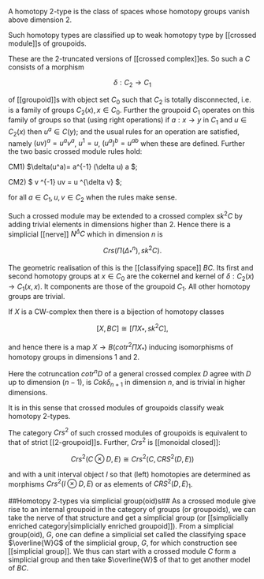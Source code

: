 A homotopy 2-type is the class of spaces whose homotopy groups vanish above dimension 2. 

Such homotopy types are classified up to weak homotopy type by [[crossed module]]s of groupoids. 

These are the 2-truncated versions  of [[crossed complex]]es. So such a $C$  consists of a morphism   

$$\delta: C_2 \to C_1$$  

of [[groupoid]]s with object set $C_0$ such that $C_2$ is totally disconnected, i.e. is a family of groups $C_2(x), x \in C_0$. Further the groupoid $C_1$ operates on this family of groups so that (using right operations) if $a: x \to y$ in $C_1$ and $u \in C_2(x)$ then $u^a \in C(y)$; and the usual rules for an operation are satisfied, namely $(uv)^a=u^av^a$, $u^1=u$, $(u^a)^b=u^{ab}$ when these are defined. Further the two basic crossed module rules hold:

CM1) $\delta(u^a)= a^{-1} (\delta u) a $;

CM2) $ v ^{-1} uv = u ^{\delta v} $; 

for all $a \in C_1, u,v \in C_2$ when the rules make sense. 

Such a crossed module may be extended to a crossed complex $sk^2 C$ by adding trivial elements in dimensions higher than 2. Hence there is a simplicial [[nerve]] $N^\Delta C$ which in dimension $n$ is 

$$ Crs(\Pi (\Delta^n_*), sk^2 C).  $$ 

The geometric realisation of this is the [[classifying space]] $BC$. Its first and second homotopy groups at $x \in C_0$ are the cokernel and kernel of $\delta: C_2(x) \to C_1(x,x)$. It components are those of the groupoid $C_1$.  All other homotopy groups  are trivial. 

If $X$ is a CW-complex then there is a bijection of homotopy classes

$$ [X,BC] \cong [\Pi X_*, sk^2 C],$$

and hence there is a map $X \to B(cotr^2 \Pi X_*)$ inducing isomorphisms of homotopy groups in dimensions 1 and 2. 

Here the cotruncation $cotr^n D$ of a general crossed complex $D$ agree with $D$ up to dimension $(n-1)$, is $Cok \delta_{n+1}$ in dimension $n$, and is trivial in higher dimensions. 

It is in this sense that crossed modules of groupoids classify weak homotopy 2-types. 

The category $Crs^2$ of such crossed modules of groupoids is equivalent to that of strict [[2-groupoid]]s. Further, $Crs^2$ is [[monoidal closed]]:

$$Crs^2(C \otimes D, E) \cong Crs^2(C, CRS^2(D,E))$$

 and with a unit interval object $I$ so that (left) homotopies are determined as morphisms $Crs^2(I \otimes D,E)$ or as elements of $CRS^2(D,E)_1$.  



##Homotopy 2-types via simplicial group(oid)s##
As a crossed module give rise to an internal groupoid in the category of groups (or groupoids), we can take the nerve of that structure and get a simplicial group (or [[simplicially enriched category|simplicially enriched groupoid]]). From a simplicial group(oid), $G$, one can define a simplicial set called the classifying space $\overline{W}G$ of the simplicial group, $G$, for which construction see [[simplicial group]]. We thus can start with a crossed module $C$ form a simplicial group and then take $\overline{W}$ of that to get another model of $BC$.

